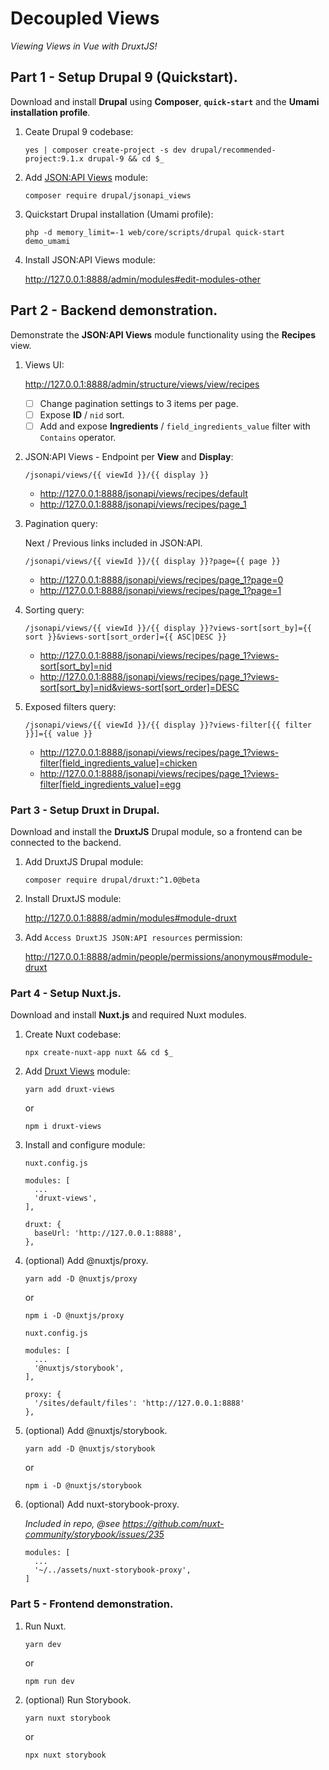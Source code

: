 # Decoupled Views
_Viewing Views in Vue with DruxtJS!_


## Part 1 - Setup Drupal 9 (Quickstart).

Download and install **Drupal** using **Composer**, **`quick-start`** and the **Umami installation profile**.

1. Ceate Drupal 9 codebase:

   ```
   yes | composer create-project -s dev drupal/recommended-project:9.1.x drupal-9 && cd $_
   ```

2. Add [JSON:API Views](https://www.drupal.org/project/jsonapi_views) module:

    ```
    composer require drupal/jsonapi_views
    ```

3. Quickstart Drupal installation (Umami profile):

    ```
    php -d memory_limit=-1 web/core/scripts/drupal quick-start demo_umami
    ```

4. Install JSON:API Views module:

    http://127.0.0.1:8888/admin/modules#edit-modules-other


## Part 2 - Backend demonstration.

Demonstrate the **JSON:API Views** module functionality using the **Recipes** view.

1. Views UI:

    http://127.0.0.1:8888/admin/structure/views/view/recipes

    * [ ] Change pagination settings to 3 items per page.
    * [ ] Expose **ID** / `nid` sort.
    * [ ] Add and expose **Ingredients** / `field_ingredients_value` filter with `Contains` operator.

2. JSON:API Views - Endpoint per **View** and **Display**:

    `/jsonapi/views/{{ viewId }}/{{ display }}`

    - http://127.0.0.1:8888/jsonapi/views/recipes/default
    - http://127.0.0.1:8888/jsonapi/views/recipes/page_1

3. Pagination query:

    Next / Previous links included in JSON:API.

    `/jsonapi/views/{{ viewId }}/{{ display }}?page={{ page }}`

    - http://127.0.0.1:8888/jsonapi/views/recipes/page_1?page=0
    - http://127.0.0.1:8888/jsonapi/views/recipes/page_1?page=1

4. Sorting query:

    `/jsonapi/views/{{ viewId }}/{{ display }}?views-sort[sort_by]={{ sort }}&views-sort[sort_order]={{ ASC|DESC }}`

    - http://127.0.0.1:8888/jsonapi/views/recipes/page_1?views-sort[sort_by]=nid
    - http://127.0.0.1:8888/jsonapi/views/recipes/page_1?views-sort[sort_by]=nid&views-sort[sort_order]=DESC

5. Exposed filters query:

    `/jsonapi/views/{{ viewId }}/{{ display }}?views-filter[{{ filter }}]={{ value }}`

    - http://127.0.0.1:8888/jsonapi/views/recipes/page_1?views-filter[field_ingredients_value]=chicken
    - http://127.0.0.1:8888/jsonapi/views/recipes/page_1?views-filter[field_ingredients_value]=egg


### Part 3 - Setup Druxt in Drupal.

Download and install the **DruxtJS** Drupal module, so a frontend can be connected to the backend.

1. Add DruxtJS Drupal module:

    ```
    composer require drupal/druxt:^1.0@beta
    ```

2. Install DruxtJS module:

    http://127.0.0.1:8888/admin/modules#module-druxt

3. Add `Access DruxtJS JSON:API resources` permission:

    http://127.0.0.1:8888/admin/people/permissions/anonymous#module-druxt


### Part 4 - Setup Nuxt.js.

Download and install **Nuxt.js** and required Nuxt modules.

1. Create Nuxt codebase:

    ```
    npx create-nuxt-app nuxt && cd $_
    ```

2. Add [Druxt Views](https://views.druxtjs.org) module:

    ```
    yarn add druxt-views
    ```
    or
    ```
    npm i druxt-views
    ```

3. Install and configure module:

    `nuxt.config.js`
    ```
    modules: [
      ...
      'druxt-views',
    ],

    druxt: {
      baseUrl: 'http://127.0.0.1:8888',
    },
    ```

4. (optional) Add @nuxtjs/proxy.

    ```
    yarn add -D @nuxtjs/proxy
    ```
    or
    ```
    npm i -D @nuxtjs/proxy
    ```

    `nuxt.config.js`
    ```
    modules: [
      ...
      '@nuxtjs/storybook',
    ],

    proxy: {
      '/sites/default/files': 'http://127.0.0.1:8888'
    },
    ```

5. (optional) Add @nuxtjs/storybook.

    ```
    yarn add -D @nuxtjs/storybook
    ```
    or
    ```
    npm i -D @nuxtjs/storybook
    ```

6. (optional) Add nuxt-storybook-proxy.

    _Included in repo, @see https://github.com/nuxt-community/storybook/issues/235_

    ```
    modules: [
      ...
      '~/../assets/nuxt-storybook-proxy',
    ]
    ```


### Part 5 - Frontend demonstration.

1. Run Nuxt.

    ```
    yarn dev
    ```
    or
    ```
    npm run dev
    ```

2. (optional) Run Storybook.

    ```
    yarn nuxt storybook
    ```
    or
    ```
    npx nuxt storybook
    ```
